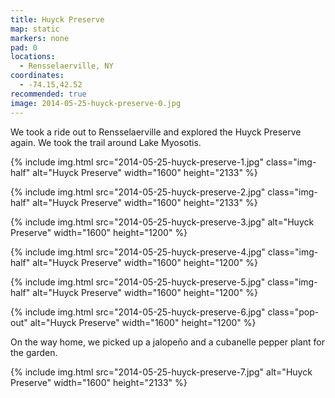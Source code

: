 ```yaml
---
title: Huyck Preserve
map: static
markers: none
pad: 0
locations:
  - Rensselaerville, NY
coordinates:
  - -74.15,42.52
recommended: true
image: 2014-05-25-huyck-preserve-0.jpg
---
```


We took a ride out to Rensselaerville and explored the Huyck Preserve again. We took the trail around Lake Myosotis.

<div class="photos">

{% include img.html src="2014-05-25-huyck-preserve-1.jpg" class="img-half" alt="Huyck Preserve" width="1600" height="2133" %}

{% include img.html src="2014-05-25-huyck-preserve-2.jpg" class="img-half" alt="Huyck Preserve" width="1600" height="2133" %}

{% include img.html src="2014-05-25-huyck-preserve-3.jpg" alt="Huyck Preserve" width="1600" height="1200" %}

{% include img.html src="2014-05-25-huyck-preserve-4.jpg" class="img-half" alt="Huyck Preserve" width="1600" height="1200" %}

{% include img.html src="2014-05-25-huyck-preserve-5.jpg" class="img-half" alt="Huyck Preserve" width="1600" height="1200" %}

{% include img.html src="2014-05-25-huyck-preserve-6.jpg" class="pop-out" alt="Huyck Preserve" width="1600" height="1200" %}

</div>

On the way home, we picked up a jalope&ntilde;o and a cubanelle pepper plant for the garden.

<div class="photos">

{% include img.html src="2014-05-25-huyck-preserve-7.jpg" alt="Huyck Preserve" width="1600" height="2133" %}

</div>
